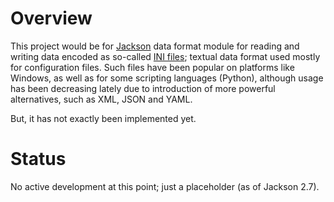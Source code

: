 # Overview

This project would be for
[Jackson](/FasterXML/jackson) data format module for reading and writing data encoded as so-called
[INI files](http://en.wikipedia.org/wiki/INI_file); textual data format used mostly for
configuration files. Such files have been popular on platforms like Windows, as well as for
some scripting languages (Python), although usage has been decreasing lately due to introduction
of more powerful alternatives, such as XML, JSON and YAML.

But, it has not exactly been implemented yet.

# Status

No active development at this point; just a placeholder (as of Jackson 2.7).
